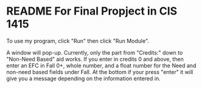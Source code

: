 # README For Final Propject in CIS 1415

To use my program, click "Run" then click "Run Module".

A window will pop-up. Currently, only the part from "Credits:" down to
"Non-Need Based" aid works. If you enter in credits 0 and above, then enter
an EFC in Fall 0+, whole number, and a float number for the Need and non-need
based fields under Fall. At the bottom if your press "enter" it will give you
a message depending on the information entered in.

